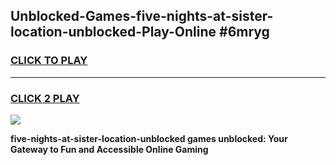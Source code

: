 
## Unblocked-Games-five-nights-at-sister-location-unblocked-Play-Online #6mryg
<h3>
<a href="https://news.freeplayer.one?title=five-nights-at-sister-location-unblocked&ref=3">CLICK TO PLAY</a></h3>
<hr>

<h3>
<a href="https://news.freeplayer.one?title=five-nights-at-sister-location-unblocked&ref=3">CLICK 2 PLAY</a>
  
</h3>

<a href="https://news.freeplayer.one?title=five-nights-at-sister-location-unblocked&ref=3"><img src="https://clearcache.store/games.png"></a>


**five-nights-at-sister-location-unblocked games unblocked: Your Gateway to Fun and Accessible Online Gaming**
